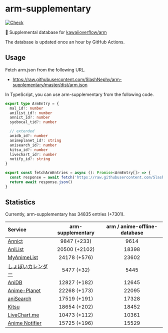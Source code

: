 # arm-supplementary

[![Check](https://github.com/SlashNephy/arm-supplementary/actions/workflows/check-node.yml/badge.svg)](https://github.com/SlashNephy/arm-supplementary/actions/workflows/check-node.yml)

💊 Supplemental database for [kawaiioverflow/arm](https://github.com/kawaiioverflow/arm)

The database is updated once an hour by GitHub Actions.

## Usage

Fetch arm.json from the following URL.

- https://raw.githubusercontent.com/SlashNephy/arm-supplementary/master/dist/arm.json

In TypeScript, you can use arm-supplementary from the following code.

```TypeScript
export type ArmEntry = {
  mal_id?: number
  anilist_id?: number
  annict_id?: number
  syobocal_tid?: number

  // extended
  anidb_id?: number
  animeplanet_id?: string
  anisearch_id?: number
  kitsu_id?: number
  livechart_id?: number
  notify_id?: string
}

export const fetchArmEntries = async (): Promise<ArmEntry[]> => {
  const response = await fetch('https://raw.githubusercontent.com/SlashNephy/arm-supplementary/master/dist/arm.json')
  return await response.json()
}
```

## Statistics

Currently, arm-supplementary has 34835 entries (+7301).

| Service                                     | arm-supplementary | arm / anime-offline-database |
| :------------------------------------------ | :---------------: | :--------------------------: |
| [Annict](https://annict.com)                |    9847 (+233)    |             9614             |
| [AniList](https://anilist.co)               |   20500 (+2102)   |            18398             |
| [MyAnimeList](https://myanimelist.net)      |   24178 (+576)    |            23602             |
| [しょぼいカレンダー](https://cal.syoboi.jp) |    5477 (+32)     |             5445             |
| [AniDB](https://anidb.net)                  |   12827 (+182)    |            12645             |
| [Anime-Planet](https://anime-planet.com)    |   22268 (+173)    |            22095             |
| [aniSearch](https://anisearch.com)          |   17519 (+191)    |            17328             |
| [Kitsu](https://kitsu.io)                   |   18654 (+202)    |            18452             |
| [LiveChart.me](https://livechart.me)        |   10473 (+112)    |            10361             |
| [Anime Notifier](https://notify.moe)        |   15725 (+196)    |            15529             |
